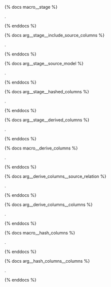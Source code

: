 {% docs macro__stage %}

.

{% enddocs %}


{% docs arg__stage__include_source_columns %}

.

{% enddocs %}


{% docs arg__stage__source_model %}

.

{% enddocs %}


{% docs arg__stage__hashed_columns %}

.

{% enddocs %}


{% docs arg__stage__derived_columns %}

.

{% enddocs %}




{% docs macro__derive_columns %}

.

{% enddocs %}


{% docs arg__derive_columns__source_relation %}

.

{% enddocs %}


{% docs arg__derive_columns__columns %}

.

{% enddocs %}




{% docs macro__hash_columns %}

.

{% enddocs %}


{% docs arg__hash_columns__columns %}

.

{% enddocs %}